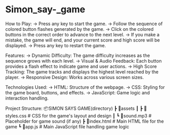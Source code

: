 # Simon_say-_game

How to Play:
     -> Press any key to start the game.
     -> Follow the sequence of colored button flashes generated by the game.
     -> Click on the colored buttons in the correct order to advance to the next level.
     -> If you make a mistake, the game will end, and your current score and high score will be displayed.
     -> Press any key to restart the game.
     
Features:
     -> Dynamic Difficulty: The game difficulty increases as the sequence grows with each level.
     -> Visual & Audio Feedback: Each button provides a flash effect to indicate game and user actions.
     -> High Score Tracking: The game tracks and displays the highest level reached by the player.
     -> Responsive Design: Works across various screen sizes.
     
Technologies Used:
     -> HTML: Structure of the webpage.
     -> CSS: Styling for the game board, buttons, and effects.
     -> JavaScript: Game logic and interaction handling.

Project Structure:
        📦SIMON SAYS GAME(directory)
         ┣ 📂assets
         ┃ ┣ 📜styles.css        # CSS for the game's layout and design
         ┃ ┗ 📜sound.mp3         # Placeholder for game sound (if any)
         ┣ 📜index.html          # Main HTML file for the game
         ┗ 📜app.js              # Main JavaScript file handling game logic

